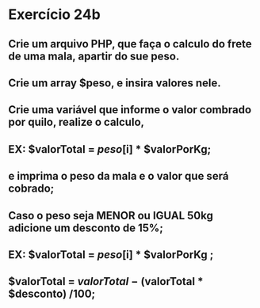 # Exercício 24b
## Crie um arquivo PHP, que faça o calculo do frete de uma mala, apartir do sue peso.
## Crie um array $peso, e insira valores nele.
## Crie uma variável que informe o valor combrado por quilo, realize o calculo,
## EX: $valorTotal = $peso[$i] * $valorPorKg;
## e imprima o peso da mala e o valor que será cobrado;
## Caso o peso seja MENOR ou IGUAL 50kg adicione um desconto de 15%;
## EX: $valorTotal = $peso[$i] * $valorPorKg ;
##     $valorTotal = $valorTotal - ($valorTotal * $desconto) /100;